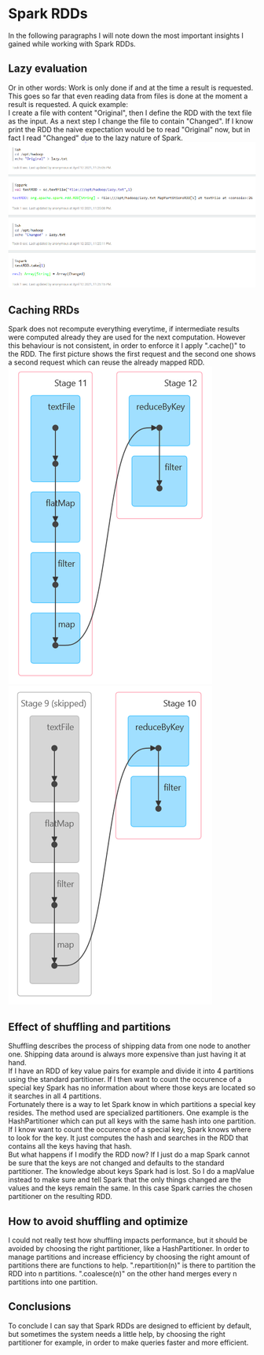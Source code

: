 # Spark RDDs
In the following paragraphs I will note down the most important insights I gained while working with Spark RDDs.

## Lazy evaluation
Or in other words: Work is only done if and at the time a result is requested. This goes so far that even reading data from files is done at the moment a result is requested.   A quick example:  
I create a file with content "Original", then I define the RDD with the text file as the input. As a next step I change the file to contain "Changed". If I know print the RDD the naive expectation would be to read "Original" now, but in fact I read "Changed" due to the lazy nature of Spark.
![lazy-eval]


## Caching RRDs
Spark does not recompute everything everytime, if intermediate results were computed already they are used for the next computation. However this behaviour is not consistent, in order to enforce it I apply ".cache()" to the RDD. The first picture shows the first request and the second one shows a second request which can reuse the already mapped RDD.  
![uncached]
![cached]

## Effect of shuffling and partitions
Shuffling describes the process of shipping data from one node to another one. Shipping data around is always more expensive than just having it at hand.  
If I have an RDD of key value pairs for example and divide it into 4 partitions using the standard partitioner. If I then want to count the occurence of a special key Spark has no information about where those keys are located so it searches in all 4 partitions.  
Fortunately there is a way to let Spark know in which partitions a special key resides. The method used are specialized partitioners. One example is the HashPartitioner which can put all keys with the same hash into one partition. If I know want to count the occurence of a special key, Spark knows where to look for the key. It just computes the hash and searches in the RDD that contains all the keys having that hash.  
But what happens if I modify the RDD now? If I just do a map Spark cannot be sure that the keys are not changed and defaults to the standard partitioner. The knowledge about keys Spark had is lost. So I do a mapValue instead to make sure and tell Spark that the only things changed are the values and the keys remain the same. In this case Spark carries the chosen partitioner on the resulting RDD. 

## How to avoid shuffling and optimize
I could not really test how shuffling impacts performance, but it should be avoided by choosing the right partitioner, like a HashPartitioner.
In order to manage partitions and increase efficiency by choosing the right amount of partitions there are functions to help. ".repartition(n)" is there to partition the RDD into n partitions. ".coalesce(n)" on the other hand merges every n partitions into one partition.

## Conclusions
To conclude I can say that Spark RDDs are designed to efficient by default, but sometimes the system needs a little help, by choosing the right partitioner for example, in order to make queries faster and more efficient.

[lazy-eval]: https://github.com/rubigdata/bigdata-blog-2021-joshdev-de/raw/master/docs/images/lazy_eval.PNG "Lazy Evaluation"
[uncached]: https://github.com/rubigdata/bigdata-blog-2021-joshdev-de/raw/master/docs/images/uncached.png "Uncached"
[cached]: https://github.com/rubigdata/bigdata-blog-2021-joshdev-de/raw/master/docs/images/cached.png "Cached"
